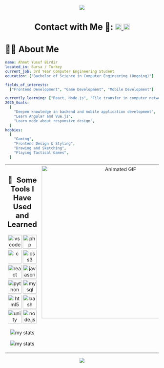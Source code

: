 <p align="center">
  <img src="https://capsule-render.vercel.app/api?type=waving&height=250&color=gradient&text=Hey%20Everyone%20👋&animation=scaleIn&reversal=true&section=header&descAlign=50&descAlignY=50"/>
</p>

<h1 align ="center"> Contact with Me 💬:
  <a align="center" href="https://www.linkedin.com/in/ahmet-yusuf-birdir-199719253/">
    <img src="https://upload.wikimedia.org/wikipedia/commons/8/81/LinkedIn_icon.svg" alt="LinkedIn Profile" height="20"> 
  </a>
  <a href="mailto:ahmet.yusuf.birdir1@gmail.com">
    <img src="https://cdn4.iconfinder.com/data/icons/logos-brands-in-colors/48/google-gmail-1024.png" alt="Gmail ile Mail Gönder" width="20"/>
  </a>
</h1>

# 🧑‍💻 About Me

```yaml
name: Ahmet Yusuf Birdir
located_in: Bursa / Turkey
current_job: 3rd Year Computer Engineering Student
education: ["Bachelor of Science in Computer Engineering (Ongoing)"]

fields_of_interests:
  ["Frontend Development", "Game Development", "Mobile Development"]

currently_learning: ["React, Node.js", "File transfer in computer networks"]
2025_Goals:
  [
    "Deepen knowledge in backend and mobile application development",
    "Learn Angular and Vue.js",
    "Learn mode about responsive design",
  ]
hobbies:
  [
    "Gaming",
    "Frontend Design & Styling",
    "Drawing and Sketching",
    "Playing Tactical Games",
  ]
```

<table width="100%">
  <tr>
    <td width="60%" valign="top">
      <h2 align="center"> 🚀 &nbsp;Some Tools I Have Used and Learned</h2>
      <div align="center">
        <p>
          <img src="https://cdn.jsdelivr.net/gh/devicons/devicon@latest/icons/vscode/vscode-original-wordmark.svg" alt="vscode" width="45" height="45"/>
          <img src="https://cdn.jsdelivr.net/gh/devicons/devicon/icons/php/php-original.svg" alt="php" width="45" height="45"/>
          <img src="https://cdn.jsdelivr.net/gh/devicons/devicon@latest/icons/c/c-original.svg" alt="c" width="45" height="45"/>
          <img src="https://cdn.jsdelivr.net/gh/devicons/devicon@latest/icons/css3/css3-original.svg" alt="css3" width="45" height="45"/>
          <img src="https://cdn.jsdelivr.net/gh/devicons/devicon@latest/icons/react/react-original-wordmark.svg" alt="react" width="45" height="45"/>
          <img src="https://cdn.jsdelivr.net/gh/devicons/devicon@latest/icons/javascript/javascript-original.svg" alt="javascript" width="45" height="45"/>
          <img src="https://cdn.jsdelivr.net/gh/devicons/devicon@latest/icons/python/python-original-wordmark.svg" alt="python" width="45" height="45"/>
          <img src="https://cdn.jsdelivr.net/gh/devicons/devicon@latest/icons/mysql/mysql-original-wordmark.svg" alt="mysql" width="45" height="45"/>
          <img src="https://cdn.jsdelivr.net/gh/devicons/devicon@latest/icons/html5/html5-original-wordmark.svg" alt="html5" width="45" height="45"/>
          <img src="https://cdn.jsdelivr.net/gh/devicons/devicon@latest/icons/bash/bash-original.svg" alt="bash" width="45" height="45"/>
          <img src="https://cdn.jsdelivr.net/gh/devicons/devicon@latest/icons/unity/unity-original.svg" alt="unity" width="45" height="45"/>
          <img src="https://cdn.jsdelivr.net/gh/devicons/devicon@latest/icons/nodejs/nodejs-original-wordmark.svg" alt="node.js" width="45" height="45"/>
        </p>
        <p>
          <img alt="my stats" src="https://github-readme-stats.vercel.app/api?username=ahmetyusufbirdir03&theme=radical" />
        </p>
        <p>
          <img alt="my stats" src="https://github-readme-stats.vercel.app/api/top-langs/?username=ahmetyusufbirdir03&layout=compact&theme=radical" />
        </p>
      </div>
    </td>
    <td width="40%" valign="top">
      <div align="center">
        <img src="https://media.giphy.com/media/v1.Y2lkPTc5MGI3NjExazNyZzRiajhoeTcxaGkzcTlncjM0bnM2MTZncWt6bjBuZjZ3d2JicSZlcD12MV9naWZzX3NlYXJjaCZjdD1n/78XCFBGOlS6keY1Bil/giphy.gif" width="auto" height="500" alt="Animated GIF"/>
      </div>
    </td>
  </tr>
</table>

<p align="center">
  <img src="https://capsule-render.vercel.app/api?type=waving&height=250&color=gradient&text=Nice%20to%20Meet%20You🙏&animation=scaleIn&reversal=true&section=footer"/>
</p>
